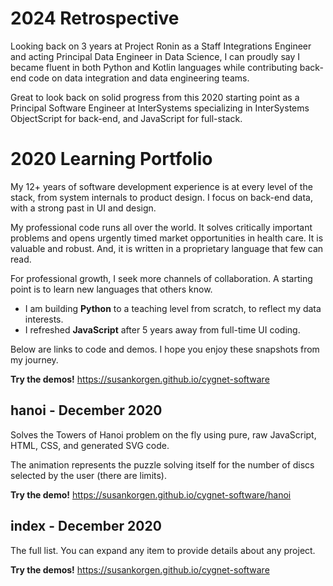 # 2024 Retrospective

Looking back on 3 years at Project Ronin
as a Staff Integrations Engineer and acting Principal Data Engineer in Data Science,
I can proudly say I became fluent in both Python and Kotlin languages while
contributing back-end code on data integration and data engineering teams.

Great to look back on solid progress from this 2020 starting point as a Principal Software Engineer
at InterSystems specializing in InterSystems ObjectScript for back-end, and JavaScript for full-stack.

# 2020 Learning Portfolio

My 12+ years of software development experience is at every level
of the stack, from system internals to product design.
I focus on back-end data, with a strong past in UI and design.

My professional code runs all over the world.
It solves critically important problems and
opens urgently timed market opportunities in health care.
It is valuable and robust.
And, it is written in a proprietary language that few can read.

For professional growth,
I seek more channels of collaboration.
A starting point is to learn new languages that others know.

* I am building **Python** to a teaching level from scratch, to reflect my data interests.
* I refreshed **JavaScript** after 5 years away from full-time UI coding.

Below are links to code and demos.
I hope you enjoy these snapshots from my journey.


**Try the demos!** https://susankorgen.github.io/cygnet-software

## hanoi - December 2020

Solves the Towers of Hanoi problem on the fly using pure, raw JavaScript, HTML, CSS, and generated SVG code.

The animation represents the puzzle solving itself for the number of discs selected by the user (there are limits).

**Try the demo!**  https://susankorgen.github.io/cygnet-software/hanoi

## index - December 2020

The full list. You can expand any item to provide details about any project.

**Try the demos!** https://susankorgen.github.io/cygnet-software
